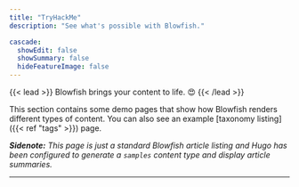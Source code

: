 ```yaml
---
title: "TryHackMe"
description: "See what's possible with Blowfish."

cascade:
  showEdit: false
  showSummary: false
  hideFeatureImage: false
---
```


{{< lead >}}
Blowfish brings your content to life. :heart_eyes:
{{< /lead >}}

This section contains some demo pages that show how Blowfish renders different types of content. You can also see an example [taxonomy listing]({{< ref "tags" >}}) page.

_**Sidenote:** This page is just a standard Blowfish article listing and Hugo has been configured to generate a `samples` content type and display article summaries._

---

